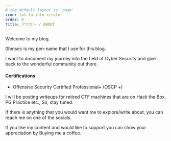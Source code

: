 ```yaml
---
# the default layout is 'page'
icon: fas fa-info-circle
order: 4
title: アバウト / ABOUT
---
```


Welcome to my blog.

0hmsec is my pen-name that I use for this blog.

I want to document my journey into the field of Cyber Security and give back to the wonderful community out there.

#### Certifications
- Offensive Security Certified Professional+ (OSCP +)

I will be posting writeups for retired CTF machines that are on Hack the Box, PG Practice etc., So, stay tuned.

If there is anything that you would want me to explore/write about, you can reach me on one of the socials.

If you like my content and would like to support you can show your appreciation by Buying me a coffee.
<script type="text/javascript" src="https://cdnjs.buymeacoffee.com/1.0.0/button.prod.min.js" data-name="bmc-button" data-slug="0hmsec" data-color="#FFDD00" data-emoji=""  data-font="Cookie" data-text="Buy me a coffee" data-outline-color="#000000" data-font-color="#000000" data-coffee-color="#ffffff" ></script>